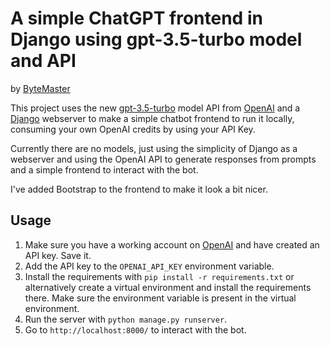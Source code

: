 # A simple ChatGPT frontend in Django using gpt-3.5-turbo model and API
by [ByteMaster](https://github.com/Bytemaster82)

This project uses the new [gpt-3.5-turbo](https://platform.openai.com/docs/guides/chat/chat-completions-beta) model API from [OpenAI](https://openai.com/) and a [Django](https://www.djangoproject.com/) webserver to make a simple chatbot frontend to run it locally, consuming your own OpenAI credits by using your API Key.

Currently there are no models, just using the simplicity of Django as a webserver and using the OpenAI API to generate responses from prompts and a simple frontend to interact with the bot.

I've added Bootstrap to the frontend to make it look a bit nicer.

## Usage
1. Make sure you have a working account on [OpenAI](https://openai.com/) and have created an API key. Save it.
2. Add the API key to the `OPENAI_API_KEY` environment variable.
3. Install the requirements with `pip install -r requirements.txt` or alternatively create a virtual environment and install the requirements there. Make sure the environment variable is present in the virtual environment.
4. Run the server with `python manage.py runserver`.
5. Go to `http://localhost:8000/` to interact with the bot.
